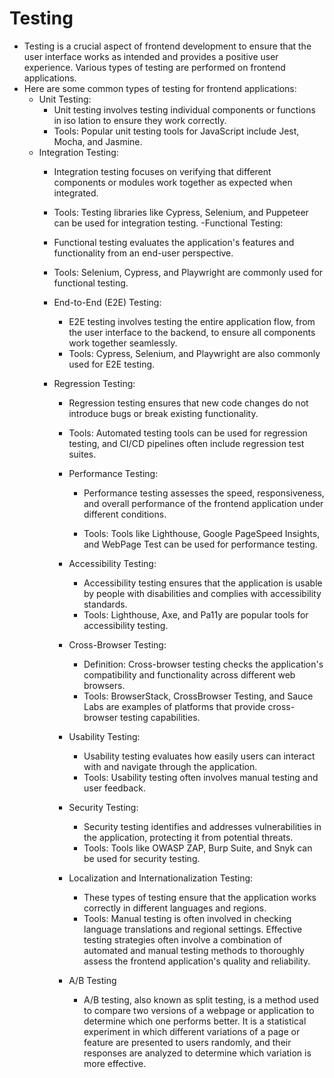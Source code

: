 # Testing 

  - Testing is a crucial aspect of frontend development to ensure that the user interface works as intended and provides a positive user experience. Various types of testing are performed on frontend applications. 
  - Here are some common types of testing for frontend applications:
    - Unit Testing:
        - Unit testing involves testing individual components or functions in iso   lation to ensure they work correctly.
      - Tools: Popular unit testing tools for JavaScript include Jest, Mocha, and Jasmine.
    - Integration Testing: 
        - Integration testing focuses on verifying that different components or modules work together as expected when integrated.
        - Tools: Testing libraries like Cypress, Selenium, and Puppeteer can be used for integration testing.
    -Functional Testing:
      - Functional testing evaluates the application's features and functionality from an end-user perspective.
      - Tools: Selenium, Cypress, and Playwright are commonly used for functional testing.
      
      - End-to-End (E2E) Testing:
        - E2E testing involves testing the entire application flow, from the user interface to the backend, to ensure all components work together seamlessly.
        - Tools: Cypress, Selenium, and Playwright are also commonly used for E2E testing.
      - Regression Testing:
          - Regression testing ensures that new code changes do not introduce bugs or break existing functionality.
          - Tools: Automated testing tools can be used for regression testing, and CI/CD pipelines often include regression test suites.
        - Performance Testing:
          - Performance testing assesses the speed, responsiveness, and overall performance of the frontend application under different conditions. 
          
          - Tools: Tools like Lighthouse, Google PageSpeed Insights, and WebPage Test can be used for performance testing.
        - Accessibility Testing:
          - Accessibility testing ensures that the application is usable by people with disabilities and complies with accessibility standards.
          - Tools: Lighthouse, Axe, and Pa11y are popular tools for accessibility testing.
        - Cross-Browser Testing:
          - Definition: Cross-browser testing checks the application's compatibility and functionality across different web browsers.
          - Tools: BrowserStack, CrossBrowser Testing, and Sauce Labs are examples of platforms that provide cross-browser testing capabilities.
        - Usability Testing:
          - Usability testing evaluates how easily users can interact with and navigate through the application.
          - Tools: Usability testing often involves manual testing and user feedback.
          
        - Security Testing:
          - Security testing identifies and addresses vulnerabilities in the application, protecting it from potential threats.
          - Tools: Tools like OWASP ZAP, Burp Suite, and Snyk can be used for security testing.
        - Localization and Internationalization Testing:
          - These types of testing ensure that the application works correctly in different languages and regions.
          - Tools: Manual testing is often involved in checking language translations and regional settings. Effective testing strategies often involve a combination of automated and manual testing methods to thoroughly assess the frontend application's quality and reliability.
        - A/B Testing
          - A/B testing, also known as split testing, is a method used to compare two versions of a webpage or application to determine which one performs better. It is a statistical experiment in which different variations of a page or feature are presented to users randomly, and their responses are analyzed to determine which variation is more effective.